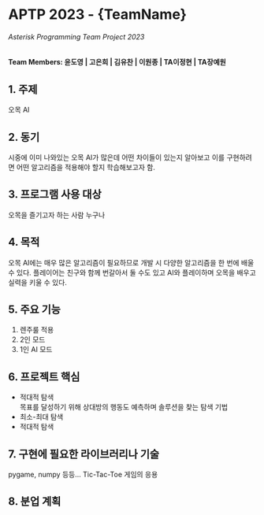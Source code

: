 <h1>APTP 2023 - {TeamName}</h1>
<h6>Asterisk Programming Team Project 2023</h6>
<h4>Team Members: 윤도영 | 고은희 | 김유찬 | 이원종 | TA이정현 | TA장예원 </h4>

<h2>1. 주제 </h2>
오목 AI

<h2>2. 동기 </h2>
시중에 이미 나와있는 오목 AI가 많은데 어떤 차이들이 있는지 알아보고
이를 구현하려면 어떤 알고리즘을 적용해야 할지 학습해보고자 함.

<h2>3. 프로그램 사용 대상</h2>
오목을 즐기고자 하는 사람 누구나

<h2>4. 목적</h2>
오목 AI에는 매우 많은 알고리즘이 필요하므로 개발 시 다양한 알고리즘을 한 번에 배울 수 있다.
플레이어는 친구와 함께 번갈아서 둘 수도 있고 AI와 플레이하며 오목을 배우고 실력을 키울 수 있다. 

<h2>5. 주요 기능</h2>
<ol>
<li>렌주룰 적용</li>
<li>2인 모드</li>
<li>1인 AI 모드</li>
</ol>
<h2>6. 프로젝트 핵심</h2>
<ul>
<li>적대적 탐색</li>
목표를 달성하기 위해 상대방의 행동도 예측하며 솔루션을 찾는 탐색 기법
<li>최소-최대 탐색</li>
<li>적대적 탐색</li>
</ul>
<h2>7. 구현에 필요한 라이브러리나 기술</h2>
pygame, numpy 등등...
Tic-Tac-Toe 게임의 응용

<h2>8. 분업 계획</h2>
